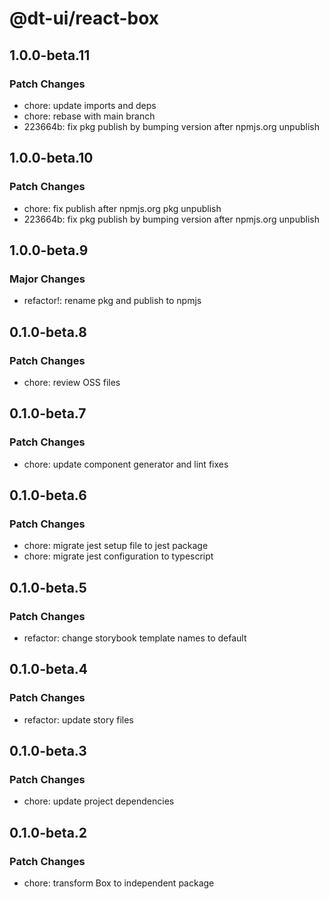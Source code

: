 # @dt-ui/react-box

## 1.0.0-beta.11

### Patch Changes

- chore: update imports and deps
- chore: rebase with main branch
- 223664b: fix pkg publish by bumping version after npmjs.org unpublish

## 1.0.0-beta.10

### Patch Changes

- chore: fix publish after npmjs.org pkg unpublish
- 223664b: fix pkg publish by bumping version after npmjs.org unpublish

## 1.0.0-beta.9

### Major Changes

- refactor!: rename pkg and publish to npmjs

## 0.1.0-beta.8

### Patch Changes

- chore: review OSS files

## 0.1.0-beta.7

### Patch Changes

- chore: update component generator and lint fixes

## 0.1.0-beta.6

### Patch Changes

- chore: migrate jest setup file to jest package
- chore: migrate jest configuration to typescript

## 0.1.0-beta.5

### Patch Changes

- refactor: change storybook template names to default

## 0.1.0-beta.4

### Patch Changes

- refactor: update story files

## 0.1.0-beta.3

### Patch Changes

- chore: update project dependencies

## 0.1.0-beta.2

### Patch Changes

- chore: transform Box to independent package

